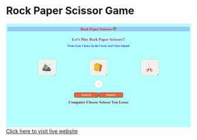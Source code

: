 # Rock Paper Scissor Game
![Live Preview](img/Screenshot%20(141).png)
[Click here to visit live website](https://icp-rock-paper-scissors-game.onrender.com)